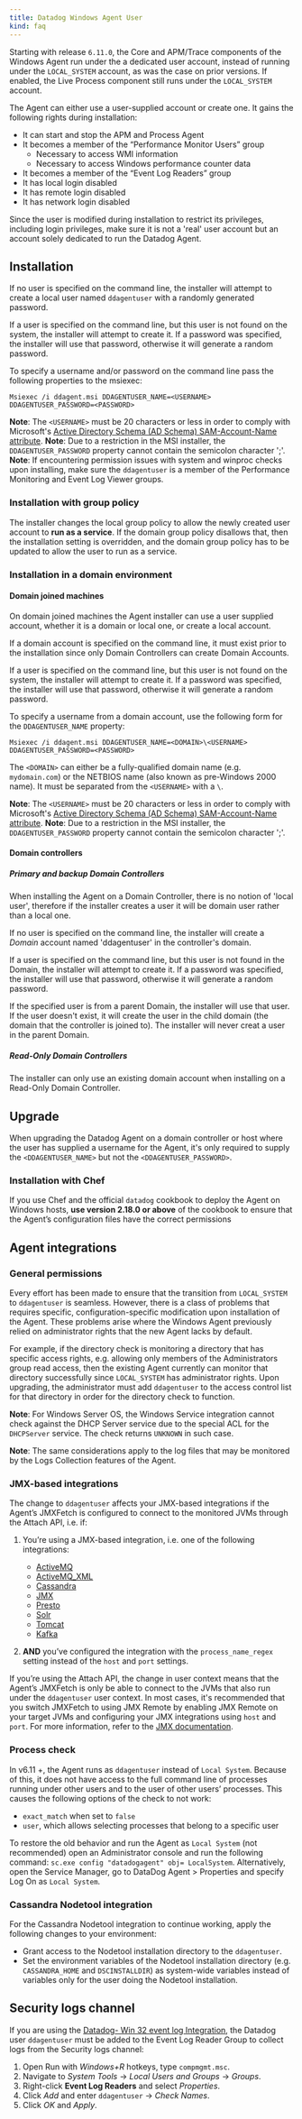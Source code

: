 ```yaml
---
title: Datadog Windows Agent User
kind: faq
---
```


Starting with release `6.11.0`, the Core and APM/Trace components of the Windows Agent run under the a dedicated user account, instead of running under the `LOCAL_SYSTEM` account, as was the case on prior versions. If enabled, the Live Process component still runs under the `LOCAL_SYSTEM` account.

The Agent can either use a user-supplied account or create one.
It gains the following rights during installation:

* It can start and stop the APM and Process Agent
* It becomes a member of the “Performance Monitor Users” group
  * Necessary to access WMI information
  * Necessary to access Windows performance counter data
* It becomes a member of the “Event Log Readers” group
* It has local login disabled
* It has remote login disabled
* It has network login disabled

Since the user is modified during installation to restrict its privileges, including login privileges, make sure it is not a 'real' user account but an account solely dedicated to run the Datadog Agent.

## Installation

If no user is specified on the command line, the installer will attempt to create a local user named `ddagentuser` with a randomly generated password.

If a user is specified on the command line, but this user is not found on the system, the installer will attempt to create it.
If a password was specified, the installer will use that password, otherwise it will generate a random password.

To specify a username and/or password on the command line pass the following properties to the msiexec:

```shell
Msiexec /i ddagent.msi DDAGENTUSER_NAME=<USERNAME> DDAGENTUSER_PASSWORD=<PASSWORD>
```

**Note**: The `<USERNAME>` must be 20 characters or less in order to comply with Microsoft's [Active Directory Schema (AD Schema) SAM-Account-Name attribute][1].
**Note**: Due to a restriction in the MSI installer, the `DDAGENTUSER_PASSWORD` property cannot contain the semicolon character ';'.
**Note**: If encountering permission issues with system and winproc checks upon installing, make sure the `ddagentuser` is a member of the Performance Monitoring and Event Log Viewer groups.

### Installation with group policy

The installer changes the local group policy to allow the newly created user account to **run as a service**.
If the domain group policy disallows that, then the installation setting is overridden, and the domain group policy has to be updated to allow the user to run as a service.

### Installation in a domain environment

#### Domain joined machines

On domain joined machines the Agent installer can use a user supplied account, whether it is a domain or local one, or create a local account.

If a domain account is specified on the command line, it must exist prior to the installation since only Domain Controllers can create Domain Accounts.

If a user is specified on the command line, but this user is not found on the system, the installer will attempt to create it. If a password was specified, the installer will use that password, otherwise it will generate a random password.

To specify a username from a domain account, use the following form for the `DDAGENTUSER_NAME` property:

```shell
Msiexec /i ddagent.msi DDAGENTUSER_NAME=<DOMAIN>\<USERNAME> DDAGENTUSER_PASSWORD=<PASSWORD>
```

The `<DOMAIN>` can either be a fully-qualified domain name (e.g. `mydomain.com`) or the NETBIOS name (also known as pre-Windows 2000 name).
It must be separated from the `<USERNAME>` with a `\`.

**Note**: The `<USERNAME>` must be 20 characters or less in order to comply with Microsoft's [Active Directory Schema (AD Schema) SAM-Account-Name attribute][1].
**Note**: Due to a restriction in the MSI installer, the `DDAGENTUSER_PASSWORD` property cannot contain the semicolon character ';'.

#### Domain controllers

##### Primary and backup Domain Controllers

When installing the Agent on a Domain Controller, there is no notion of 'local user', therefore if the installer creates a user it will be domain user rather than a local one.

If no user is specified on the command line, the installer will create a *Domain* account named 'ddagentuser' in the controller's domain.

If a user is specified on the command line, but this user is not found in the Domain, the installer will attempt to create it. If a password was specified, the installer will use that password, otherwise it will generate a random password.

If the specified user is from a parent Domain, the installer will use that user.
If the user doesn't exist, it will create the user in the child domain (the domain that the controller is joined to).
The installer will never creat a user in the parent Domain.

##### Read-Only Domain Controllers

The installer can only use an existing domain account when installing on a Read-Only Domain Controller.

## Upgrade

When upgrading the Datadog Agent on a domain controller or host where the user has supplied a username for the Agent, it's only required to supply the `<DDAGENTUSER_NAME>` but not the `<DDAGENTUSER_PASSWORD>`.

### Installation with Chef

If you use Chef and the official `datadog` cookbook to deploy the Agent on Windows hosts, **use version 2.18.0 or above** of the cookbook to ensure that the Agent’s configuration files have the correct permissions

## Agent integrations

### General permissions

Every effort has been made to ensure that the transition from `LOCAL_SYSTEM` to `ddagentuser` is seamless. However, there is a class of problems that requires specific, configuration-specific modification upon installation of the Agent. These problems arise where the Windows Agent previously relied on administrator rights that the new Agent lacks by default.

For example, if the directory check is monitoring a directory that has specific access rights, e.g. allowing only members of the Administrators group read access, then the existing Agent currently can monitor that directory successfully since `LOCAL_SYSTEM` has administrator rights. Upon upgrading, the administrator must add `ddagentuser` to the access control list for that directory in order for the directory check to function.

**Note**: For Windows Server OS, the Windows Service integration cannot check against the DHCP Server service due to the special ACL for the `DHCPServer` service. The check returns `UNKNOWN` in such case.

**Note**: The same considerations apply to the log files that may be monitored by the Logs Collection features of the Agent.

### JMX-based integrations

The change to `ddagentuser` affects your JMX-based integrations if the Agent’s JMXFetch is configured to connect to the monitored JVMs through the Attach API, i.e. if:

1. You’re using a JMX-based integration, i.e. one of the following integrations:
   * [ActiveMQ][2]
   * [ActiveMQ_XML][3]
   * [Cassandra][4]
   * [JMX][5]
   * [Presto][6]
   * [Solr][7]
   * [Tomcat][8]
   * [Kafka][9]

2. **AND** you’ve configured the integration with the `process_name_regex` setting instead of the `host` and `port` settings.

If you’re using the Attach API, the change in user context means that the Agent’s JMXFetch is only be able to connect to the JVMs that also run under the `ddagentuser` user context. In most cases, it's recommended that you switch JMXFetch to using JMX Remote by enabling JMX Remote on your target JVMs and configuring your JMX integrations using `host` and `port`. For more information, refer to the [JMX documentation][5].

### Process check

In v6.11 +, the Agent runs as `ddagentuser` instead of `Local System`. Because of this, it does not have access to the full command line of processes running under other users and to the user of other users’ processes. This causes the following options of the check to not work:

* `exact_match` when set to `false`
* `user`, which allows selecting processes that belong to a specific user

To restore the old behavior and run the Agent as `Local System` (not recommended) open an Administrator console and run the following command: `sc.exe config "datadogagent" obj= LocalSystem`. Alternatively, open the Service Manager, go to DataDog Agent > Properties and specify Log On as `Local System`.

### Cassandra Nodetool integration

For the Cassandra Nodetool integration to continue working, apply the following changes to your environment:

* Grant access to the Nodetool installation directory to the `ddagentuser`.
* Set the environment variables of the Nodetool installation directory (e.g. `CASSANDRA_HOME` and `DSCINSTALLDIR`) as system-wide variables instead of variables only for the user doing the Nodetool installation.

## Security logs channel

If you are using the [Datadog- Win 32 event log Integration][10], the Datadog user `ddagentuser` must be added to the Event Log Reader Group to collect logs from the Security logs channel:

1. Open Run with *Windows+R* hotkeys, type `compmgmt.msc`.
2. Navigate to *System Tools* -> *Local Users and Groups* -> *Groups*.
3. Right-click **Event Log Readers** and select *Properties*.
4. Click *Add* and enter `ddagentuser` -> *Check Names*.
5. Click *OK* and *Apply*.

[1]: https://docs.microsoft.com/en-us/windows/win32/adschema/a-samaccountname?redirectedfrom=MSDN
[2]: /integrations/activemq/
[3]: /integrations/activemq/#activemq-xml-integration
[4]: /integrations/cassandra/
[5]: /integrations/java/
[6]: /integrations/presto/
[7]: /integrations/solr/
[8]: /integrations/tomcat/
[9]: /integrations/kafka/
[10]: /integrations/win32_event_log/
